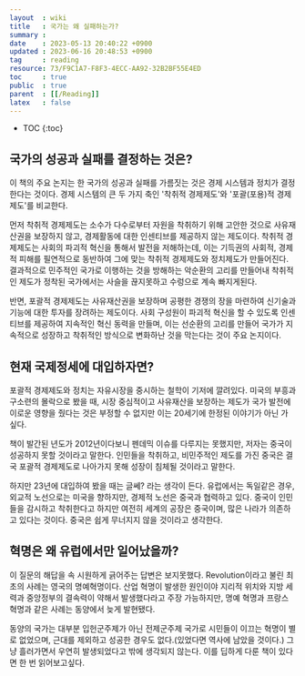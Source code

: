 ```yaml
---
layout  : wiki
title   : 국가는 왜 실패하는가? 
summary : 
date    : 2023-05-13 20:40:22 +0900
updated : 2023-06-16 20:48:53 +0900
tag     : reading
resource: 73/F9C1A7-F8F3-4ECC-AA92-32B2BF55E4ED
toc     : true
public  : true
parent  : [[/Reading]]
latex   : false
---
```

* TOC
{:toc}

## 국가의 성공과 실패를 결정하는 것은?

이 책의 주요 논지는 한 국가의 성공과 실패를 가름짓는 것은 경제 시스템과 정치가 결정한다는 것이다. 경제 시스템의 큰 두 가지 축인 '착취적 경제제도'와 '포괄(포용)적 경제제도'를 비교한다. 

먼저 착취적 경제제도는 소수가 다수로부터 자원을 착취하기 위해 고안한 것으로 사유재산권을 보장하지 않고, 경제활동에 대한 인센티브를 제공하지 않는 제도이다. 착취적 경제제도는 사회의 파괴적 혁신을 통해서 발전을 저해하는데, 이는 기득권의 사회적, 경제적 피해를 필연적으로 동반하여 그에 맞는 착취적 경제제도와 정치제도가 만들어진다. 결과적으로 민주적인 국가로 이행하는 것을 방해하는 악순환의 고리를 만들어내 착취적인 제도가 정착된 국가에서는 사슬을 끊지못하고 수렁으로 계속 빠지게된다.

반면, 포괄적 경제제도는 사유재산권을 보장하며 공평한 경쟁의 장을 마련하여 신기술과 기능에 대한 투자를 장려하는 제도이다. 사회 구성원이 파괴적 혁신을 할 수 있도록 인센티브를 제공하여 지속적인 혁신 동력을 만들며, 이는 선순환의 고리를 만들어 국가가 지속적으로 성장하고 착취적인 방식으로 변화하난 것을 막는다는 것이 주요 논지이다. 

## 현재 국제정세에 대입하자면?

포괄적 경제제도와 정치는 자유시장을 중시하는 철학이 기저에 깔려있다. 미국의 부흥과 구소련의 몰락으로 봤을 때, 시장 중심적이고 사유재산을 보장하는 제도가 국가 발전에 이로운 영향을 줬다는 것은 부정할 수 없지만 이는 20세기에 한정된 이야기가 아닌 가 싶다.

책이 발간된 년도가 2012년이다보니 펜데믹 이슈를 다루지는 못했지만, 저자는 중국이 성공하지 못할 것이라고 말한다. 인민들을 착취하고, 비민주적인 제도를 가진 중국은 결국 포괄적 경제제도로 나아가지 못해 성장이 침체될 것이라고 말한다. 

하지만 23년에 대입하여 봤을 때는 글쎄? 라는 생각이 든다. 유럽에서는 독일같은 경우, 외교적 노선으로는 미국을 향하지만, 경제적 노선은 중국과 협력하고 있다. 중국이 인민들을 감시하고 착취한다고 하지만 여전히 세계의 공장은 중국이며, 많은 나라가 의존하고 있다는 것이다. 중국은 쉽게 무너지지 않을 것이라고 생각한다.

## 혁명은 왜 유럽에서만 일어났을까?

이 질문의 해답을 속 시원하게 긁어주는 답변은 보지못했다. Revolution이라고 불린 최초의 사례는 영국의 명예혁명이다. 
산업 혁명이 발생한 원인이야 지리적 위치와 지방 세력과 중앙정부의 결속력이 약해서 발생했다라고 주장 가능하지만, 명예 혁명과 프랑스 혁명과 같은 사례는 동양에서 늦게 발현됐다.

동양의 국가는 대부분 입헌군주제가 아닌 전제군주제 국가로 시민들이 이끄는 혁명이 별로 없었으며, 근대를 제외하고 성공한 경우도 없다.(있었다면 역사에 남았을 것이다.) 그냥 흘러가면서 우연히 발생되었다고 밖에 생각되지 않는다. 이를 딥하게 다룬 책이 있다면 한 번 읽어보고싶다.


